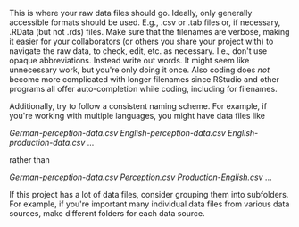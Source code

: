This is where your raw data files should go. 
Ideally, only generally accessible formats should be used. E.g., .csv or .tab files or, if necessary, .RData (but not .rds) files. 
Make sure that the filenames are verbose, making it easier for your collaborators (or others you share your project with) to navigate 
the raw data, to check, edit, etc. as necessary. I.e., don't use opaque abbreviations. Instead write out words. It might seem like 
unnecessary work, but you're only doing it once. Also coding does *not* become more complicated with longer filenames since RStudio 
and other programs all offer auto-completion while coding, including for filenames.

Additionally, try to follow a consistent naming scheme. For example, if you're working with multiple languages, you might have data files like

*German-perception-data.csv*
*English-perception-data.csv*
*English-production-data.csv*
...

rather than 

*German-perception-data.csv*
*Perception.csv*
*Production-English.csv*
...

If this project has a lot of data files, consider grouping them into subfolders. For example, if you're important many individual data files 
from various data sources, make different folders for each data source.
